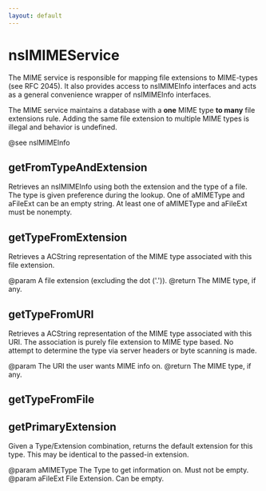 ```yaml
---
layout: default
---
```


# nsIMIMEService #

The MIME service is responsible for mapping file extensions to MIME-types
(see RFC 2045). It also provides access to nsIMIMEInfo interfaces and
acts as a general convenience wrapper of nsIMIMEInfo interfaces.

The MIME service maintains a database with a <b>one</b> MIME type <b>to many</b>
file extensions rule. Adding the same file extension to multiple MIME types
is illegal and behavior is undefined.

@see nsIMIMEInfo


## getFromTypeAndExtension ##

Retrieves an nsIMIMEInfo using both the extension
and the type of a file. The type is given preference
during the lookup. One of aMIMEType and aFileExt
can be an empty string. At least one of aMIMEType and aFileExt
must be nonempty.


## getTypeFromExtension ##

Retrieves a ACString representation of the MIME type
associated with this file extension.

@param  A file extension (excluding the dot ('.')).
@return The MIME type, if any.


## getTypeFromURI ##

Retrieves a ACString representation of the MIME type
associated with this URI. The association is purely
file extension to MIME type based. No attempt to determine
the type via server headers or byte scanning is made.

@param  The URI the user wants MIME info on.
@return The MIME type, if any.


## getTypeFromFile ##

## getPrimaryExtension ##

Given a Type/Extension combination, returns the default extension
for this type. This may be identical to the passed-in extension.

@param aMIMEType The Type to get information on. Must not be empty.
@param aFileExt  File Extension. Can be empty.

